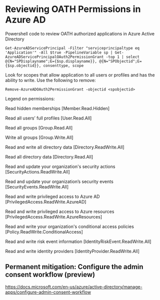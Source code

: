 # Reviewing OATH Permissions in Azure AD

Powershell code to review OATH authorized applications in Azure Active Directory

```
Get-AzureADServicePrincipal -Filter "serviceprincipaltype eq 'Application'" -All $true -PipelineVariable sp | Get-AzureADServicePrincipalOAuth2PermissionGrant -top 1 | select @{N="SPDisplayname";E={$sp.displayname}}, @{N="SPObjectid";E={$sp.objectid}}, consenttype, scope
```

Look for scopes that allow application to all users or profiles and has the ability to write.  Use the following to remove:

```
Remove-AzureADOAuth2PermissionGrant -objectid <spobjectid>
```

Legend on permissions:

Read hidden memberships [Member.Read.Hidden]

Read all users’ full profiles [User.Read.All]

Read all groups [Group.Read.All]

Write all groups [Group.Write.All]

Read and write all directory data [Directory.ReadWrite.All]

Read all directory data [Directory.Read.All]

Read and update your organization's security actions [SecurityActions.ReadWrite.All]

Read and update your organization’s security events [SecurityEvents.ReadWrite.All]

Read and write privileged access to Azure AD [PrivilegedAccess.ReadWrite.AzureAD]

Read and write privileged access to Azure resources [PrivilegedAccess.ReadWrite.AzureResources]

Read and write your organization's conditional access policies [Policy.ReadWrite.ConditionalAccess]

Read and write risk event information [IdentityRiskEvent.ReadWrite.All]

Read and write identity providers [IdentityProvider.ReadWrite.All]

## Permanent mitigation: Configure the admin consent workflow (preview)

https://docs.microsoft.com/en-us/azure/active-directory/manage-apps/configure-admin-consent-workflow
